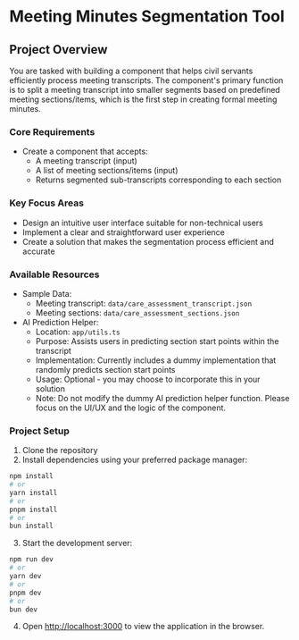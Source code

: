 # Meeting Minutes Segmentation Tool

## Project Overview
You are tasked with building a component that helps civil servants efficiently process meeting transcripts. The component's primary function is to split a meeting transcript into smaller segments based on predefined meeting sections/items, which is the first step in creating formal meeting minutes.

### Core Requirements
- Create a component that accepts:
  - A meeting transcript (input)
  - A list of meeting sections/items (input)
  - Returns segmented sub-transcripts corresponding to each section

### Key Focus Areas
- Design an intuitive user interface suitable for non-technical users
- Implement a clear and straightforward user experience
- Create a solution that makes the segmentation process efficient and accurate

### Available Resources
- Sample Data:
  - Meeting transcript: `data/care_assessment_transcript.json`
  - Meeting sections: `data/care_assessment_sections.json`
- AI Prediction Helper:
  - Location: `app/utils.ts`
  - Purpose: Assists users in predicting section start points within the transcript
  - Implementation: Currently includes a dummy implementation that randomly predicts section start points
  - Usage: Optional - you may choose to incorporate this in your solution
  - Note: Do not modify the dummy AI prediction helper function. Please focus on the UI/UX and the logic of the component.

### Project Setup

1. Clone the repository
2. Install dependencies using your preferred package manager:

```bash
npm install
# or
yarn install
# or
pnpm install
# or
bun install
```

3. Start the development server:
```bash
npm run dev
# or
yarn dev
# or
pnpm dev
# or
bun dev
```

4. Open [http://localhost:3000](http://localhost:3000) to view the application in the browser.

